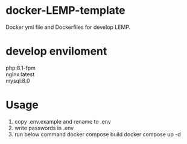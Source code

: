 # docker-LEMP-template

Docker yml file and Dockerfiles for develop LEMP.

# develop enviloment
<dl>
  <dt>php:8.1-fpm</dt>
  <dt>nginx:latest</dt>
  <dt>mysql:8.0</dt>
</dl>

# Usage
1. copy .env.example and rename to .env
2. write passwords in .env
3. run below command 
   docker compose build
   docker compose up -d
